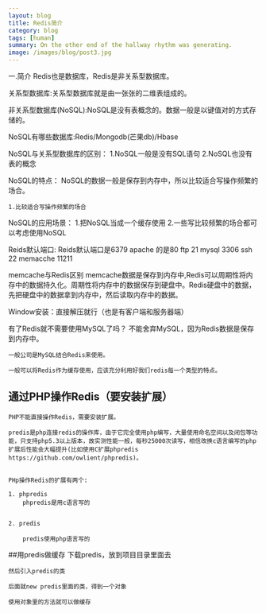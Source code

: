 ```yaml
---
layout: blog
title: Redis简介
category: blog
tags: [human]  
summary: On the other end of the hallway rhythm was generating.
image: /images/blog/post3.jpg
---
```


一.简介
Redis也是数据库，Redis是非关系型数据库。

关系型数据库:关系型数据库就是由一张张的二维表组成的。

非关系型数据库(NoSQL):NoSQL是没有表概念的。数据一般是以键值对的方式存储的。

NoSQL有哪些数据库:Redis/Mongodb(芒果db)/Hbase

NoSQL与关系型数据库的区别：
	1.NoSQL一般是没有SQL语句
	2.NoSQL也没有表的概念

NoSQL的特点：
	NoSQL的数据一般是保存到内存中，所以比较适合写操作频繁的场合。

	1.比较适合写操作频繁的场合

NoSQL的应用场景：
	1.把NoSQL当成一个缓存使用
	2.一些写比较频繁的场合都可以考虑使用NoSQL


Reids默认端口:
	Reids默认端口是6379
	apache 的是80
	ftp		21
	mysql	3306
	ssh		22
	memacche	11211

memcache与Redis区别
	memcache数据是保存到内存中,Redis可以周期性将内存中的数据持久化。周期性将内存中的数据保存到硬盘中。Redis硬盘中的数据，先把硬盘中的数据拿到内存中，然后读取内存中的数据。

Window安装：直接解压就行（也是有客户端和服务器端）



有了Redis就不需要使用MySQL了吗？
    不能舍弃MySQL，因为Redis数据是保存到内存中。

	一般公司是MySQL结合Redis来使用。

	一般可以将Redis作为缓存使用，应该充分利用好我们redis每一个类型的特点。


## 通过PHP操作Redis（要安装扩展）

	PHP不能直接操作Redis，需要安装扩展。

	predis是php连接redis的操作库，由于它完全使用php编写，大量使用命名空间以及闭包等功能，只支持php5.3以上版本，故实测性能一般，每秒25000次读写，相信改换c语言编写的php扩展后性能会大幅提升(比如使用C扩展phpredis https://github.com/owlient/phpredis)。


	PHp操作Redis的扩展有两个:

	1. phpredis
		phpredis是用c语言写的
	

	2. predis

		predis使用php语言写的
	

##用predis做缓存
	下载predis，放到项目目录里面去

	然后引入predis的类

	后面就new predis里面的类，得到一个对象

	使用对象里的方法就可以做缓存




	

